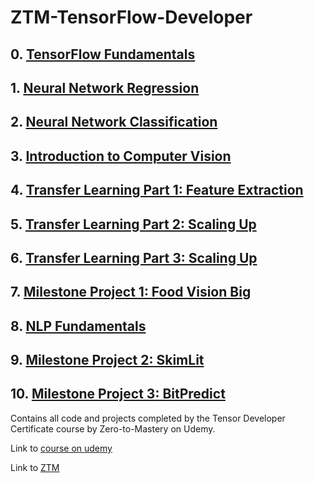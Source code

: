 # ZTM-TensorFlow-Developer

## 0. [TensorFlow Fundamentals](https://github.com/cgrundman/ZTM-TensorFlow-Developer/blob/main/00_tensorflow_fundamentals.ipynb)
## 1. [Neural Network Regression](https://github.com/cgrundman/ZTM-TensorFlow-Developer/blob/main/01_neural_network_regression_with_tensorflow.ipynb)
## 2. [Neural Network Classification](https://github.com/cgrundman/ZTM-TensorFlow-Developer/blob/main/02_neural_network_classification_with_tensorflow.ipynb)
## 3. [Introduction to Computer Vision](https://github.com/cgrundman/ZTM-TensorFlow-Developer/blob/main/03_introduction_to_computer_vision_in_tensorflow_.ipynb)
## 4. [Transfer Learning Part 1: Feature Extraction](https://github.com/cgrundman/ZTM-TensorFlow-Developer/blob/main/04_transfer_learning_part_1_feature_extraction.ipynb)
## 5. [Transfer Learning Part 2: Scaling Up](https://github.com/cgrundman/ZTM-TensorFlow-Developer/blob/main/05_transfer_learning_part_2_fine_tuning.ipynb)
## 6. [Transfer Learning Part 3: Scaling Up](https://github.com/cgrundman/ZTM-TensorFlow-Developer/blob/main/06_transfer_learning_part_3_scaling_up.ipynb)
## 7. [Milestone Project 1: Food Vision Big](https://github.com/cgrundman/ZTM-TensorFlow-Developer/blob/main/07_milestone_project_1_food_vision_big.ipynb)
## 8. [NLP Fundamentals](https://github.com/cgrundman/ZTM-TensorFlow-Developer/blob/main/08_nlp_fundamentals_in_tensorflow.ipynb)
## 9. [Milestone Project 2: SkimLit](https://github.com/cgrundman/ZTM-TensorFlow-Developer/blob/main/09_milestone_project_2_skimlit.ipynb)
## 10. [Milestone Project 3: BitPredict](https://github.com/cgrundman/ZTM-TensorFlow-Developer/blob/main/10_milestone_project_3_bitpredict.ipynb)

Contains all code and projects completed by the Tensor Developer Certificate course by Zero-to-Mastery on Udemy.

Link to [course on udemy](https://www.udemy.com/course/tensorflow-developer-certificate-machine-learning-zero-to-mastery/)

Link to [ZTM](https://zerotomastery.io/)
